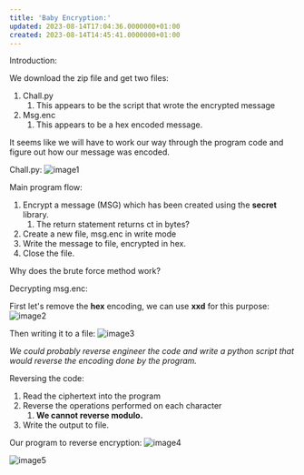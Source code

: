 ```yaml
---
title: 'Baby Encryption:'
updated: 2023-08-14T17:04:36.0000000+01:00
created: 2023-08-14T14:45:41.0000000+01:00
---
```


Introduction:

We download the zip file and get two files:
1.  Chall.py
    1.  This appears to be the script that wrote the encrypted message
2.  Msg.enc
    1.  This appears to be a hex encoded message.

It seems like we will have to work our way through the program code and figure out how our message was encoded.

Chall.py:
![image1](../../../../_resources/image1-206.png)

Main program flow:
1.  Encrypt a message (MSG) which has been created using the **secret** library.
    1.  The return statement returns ct in bytes?
2.  Create a new file, msg.enc in write mode
3.  Write the message to file, encrypted in hex.
4.  Close the file.

Why does the brute force method work?

Decrypting msg.enc:

First let's remove the **hex** encoding, we can use **xxd** for this purpose:
![image2](../../../../_resources/image2-172.png)

Then writing it to a file:
![image3](../../../../_resources/image3-137.png)

*We could probably reverse engineer the code and write a python script that would reverse the encoding done by the program.*

Reversing the code:

1.  Read the ciphertext into the program
2.  Reverse the operations performed on each character
    1.  **We cannot reverse modulo.**
3.  Write the output to file.

Our program to reverse encryption:
![image4](../../../../_resources/image4-112.png)

![image5](../../../../_resources/image5-86.png)

